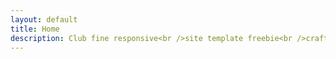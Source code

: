 ```yaml
---
layout: default
title: Home
description: Club fine responsive<br />site template freebie<br />crafted by <a href="http://html5up.net">HTML5 UP</a>.
---
```

